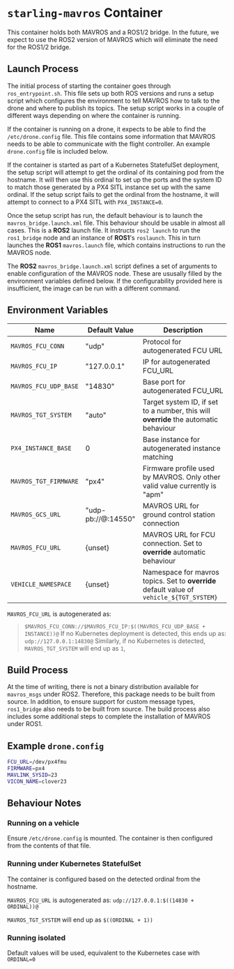 # `starling-mavros` Container

This container holds both MAVROS and a ROS1/2 bridge. In the future, we expect to use the ROS2 version of MAVROS which
will eliminate the need for the ROS1/2 bridge.

## Launch Process

The initial process of starting the container goes through `ros_entrypoint.sh`. This file sets up both ROS versions and
runs a setup script which configures the environment to tell MAVROS how to talk to the drone and where to publish its
topics. The setup script works in a couple of different ways depending on where the container is running.

If the container is running on a drone, it expects to be able to find the `/etc/drone.config` file. This file contains
some information that MAVROS needs to be able to communicate with the flight controller. An example `drone.config` file
is included below.

If the container is started as part of a Kubernetes StatefulSet deployment, the setup script will attempt to get the
ordinal of its containing pod from the hostname. It will then use this ordinal to set up the ports and the system ID to
match those generated by a PX4 SITL instance set up with the same ordinal. If the setup script fails to get the ordinal
from the hostname, it will attempt to connect to a PX4 SITL with `PX4_INSTANCE=0`.

Once the setup script has run, the default behaviour is to launch the `mavros_bridge.launch.xml` file. This behaviour
should be usable in almost all cases. This is a __ROS2__ launch file. It instructs `ros2 launch` to run the
`ros1_bridge` node and an instance of __ROS1__'s `roslaunch`. This in turn launches the __ROS1__ `mavros.launch` file,
which contains instructions to run the MAVROS node.

The __ROS2__ `mavros_bridge.launch.xml` script defines a set of arguments to enable configuration of the MAVROS node.
These are ususally filled by the environment variables defined below. If the configurability provided here is
insufficient, the image can be run with a different command.

## Environment Variables

Name                  | Default Value      | Description
----------------------|--------------------|------------
`MAVROS_FCU_CONN`     | "udp"              | Protocol for autogenerated FCU URL
`MAVROS_FCU_IP`       | "127.0.0.1"        | IP for autogenerated FCU_URL
`MAVROS_FCU_UDP_BASE` | "14830"            | Base port for autogenerated FCU_URL
`MAVROS_TGT_SYSTEM`   | "auto"             | Target system ID, if set to a number, this will __override__ the automatic behaviour
`PX4_INSTANCE_BASE`   | 0                  | Base instance for autogenerated instance matching
`MAVROS_TGT_FIRMWARE` | "px4"              | Firmware profile used by MAVROS. Only other valid value currently is "apm"
`MAVROS_GCS_URL`      | "udp-pb://@:14550" | MAVROS URL for ground control station connection
`MAVROS_FCU_URL`      | {unset}            | MAVROS URL for FCU connection. Set to __override__ automatic behaviour
`VEHICLE_NAMESPACE`   | {unset}            | Namespace for mavros topics. Set to __override__ default value of `vehicle_${TGT_SYSTEM}`

`MAVROS_FCU_URL` is autogenerated as:
> `$MAVROS_FCU_CONN://$MAVROS_FCU_IP:$((MAVROS_FCU_UDP_BASE + INSTANCE))@`
If no Kubernetes deployment is detected, this ends up as:
> `udp://127.0.0.1:14830@`
Similarly, if no Kubernetes is detected, `MAVROS_TGT_SYSTEM` will end up as `1`,

## Build Process

At the time of writing, there is not a binary distribution available for `mavros_msgs` under ROS2. Therefore, this
package needs to be built from source. In addition, to ensure support for custom message types, `ros1_bridge` also needs
to be built from source. The build process also includes some additional steps to complete the installation of MAVROS
under ROS1.

## Example `drone.config`

```bash
FCU_URL=/dev/px4fmu
FIRMWARE=px4
MAVLINK_SYSID=23
VICON_NAME=clover23
```

## Behaviour Notes

### Running on a vehicle

Ensure `/etc/drone.config` is mounted. The container is then configured from the contents of that file.

### Running under Kubernetes StatefulSet

The container is configured based on the detected ordinal from the hostname.

`MAVROS_FCU_URL` is autogenerated as: `udp://127.0.0.1:$((14830 + ORDINAL))@`

`MAVROS_TGT_SYSTEM` will end up as `$((ORDINAL + 1))`

### Running isolated

Default values will be used, equivalent to the Kubernetes case with `ORDINAL=0`
